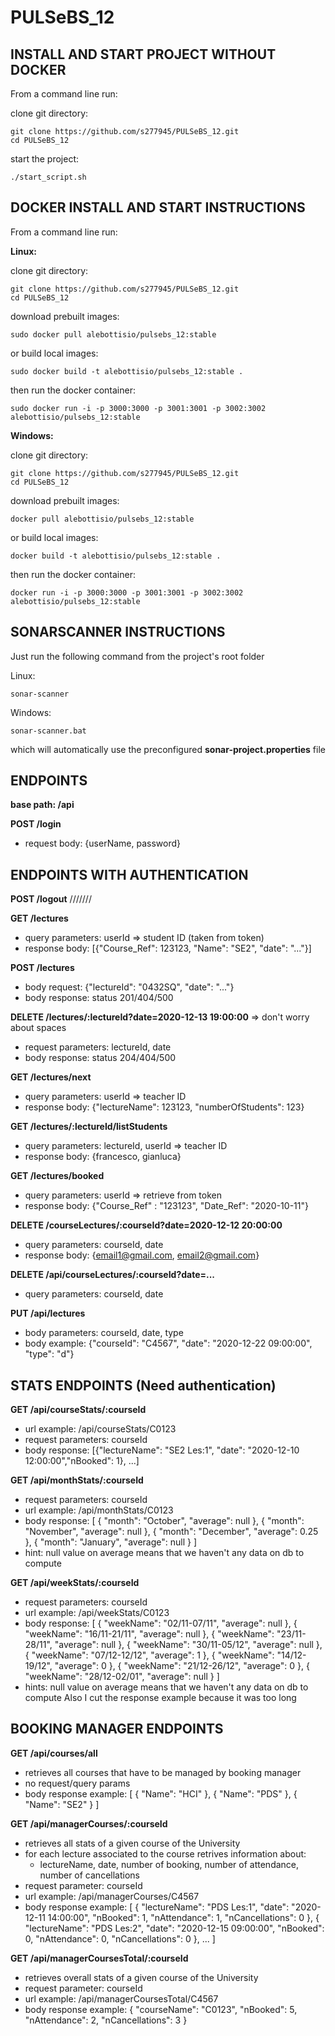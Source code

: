# PULSeBS_12

## INSTALL AND START PROJECT WITHOUT DOCKER

  From a command line run:
    
  clone git directory:
  
    git clone https://github.com/s277945/PULSeBS_12.git
    cd PULSeBS_12
  start the project:
  
    ./start_script.sh


## DOCKER INSTALL AND START INSTRUCTIONS

  From a command line run:
  
  **Linux:**
  
  clone git directory:
  
    git clone https://github.com/s277945/PULSeBS_12.git
    cd PULSeBS_12
  download prebuilt images:
  
    sudo docker pull alebottisio/pulsebs_12:stable
  or build local images:
  
    sudo docker build -t alebottisio/pulsebs_12:stable .
  then run the docker container:
  
    sudo docker run -i -p 3000:3000 -p 3001:3001 -p 3002:3002 alebottisio/pulsebs_12:stable

  **Windows:**

  clone git directory:
  
    git clone https://github.com/s277945/PULSeBS_12.git
    cd PULSeBS_12
  download prebuilt images:
  
    docker pull alebottisio/pulsebs_12:stable
  or build local images:
  
    docker build -t alebottisio/pulsebs_12:stable .
  then run the docker container:
  
    docker run -i -p 3000:3000 -p 3001:3001 -p 3002:3002 alebottisio/pulsebs_12:stable


## SONARSCANNER INSTRUCTIONS
  Just run the following command from the project's root folder
  
  Linux:
  ```
  sonar-scanner
  ```
  Windows:
  ```
  sonar-scanner.bat
  ```
  which will automatically use the preconfigured **sonar-project.properties** file

## ENDPOINTS

**base path: /api** 

**POST /login**
- request body: {userName, password}




## ENDPOINTS WITH AUTHENTICATION
**POST /logout**
///////


**GET /lectures**
- query parameters: userId => student ID (taken from token)
- response body: [{"Course_Ref": 123123, "Name": "SE2", "date": "..."}]


**POST /lectures**
- body request: {"lectureId": "0432SQ", "date": "..."} 
- body response: status 201/404/500


**DELETE /lectures/:lectureId?date=2020-12-13 19:00:00** => don't worry about spaces
- request parameters: lectureId, date
- body response: status 204/404/500


**GET /lectures/next**
- query parameters: userId => teacher ID
- response body: {"lectureName": 123123, "numberOfStudents": 123}


**GET /lectures/:lectureId/listStudents**
- query parameters: lectureId, userId => teacher ID
- response body: {francesco, gianluca}


**GET /lectures/booked**
- query parameters: userId => retrieve from token
- response body: {"Course_Ref" : "123123", "Date_Ref": "2020-10-11"}

**DELETE /courseLectures/:courseId?date=2020-12-12 20:00:00** 
- query parameters: courseId, date
- response body: {email1@gmail.com, email2@gmail.com}


**DELETE /api/courseLectures/:courseId?date=...** 
 - query parameters: courseId, date
 
 **PUT /api/lectures**
 - body parameters: courseId, date, type
 - body example: {"courseId": "C4567", "date": "2020-12-22 09:00:00", "type": "d"}
 
 ## STATS ENDPOINTS (Need authentication)
 **GET /api/courseStats/:courseId**
 - url example: /api/courseStats/C0123
 - request parameters: courseId
 - body response:  [{"lectureName": "SE2 Les:1", "date": "2020-12-10 12:00:00","nBooked": 1}, ...]
 
 **GET /api/monthStats/:courseId**
 - request parameters: courseId
 - url example: /api/monthStats/C0123
 - body response: [
                      {
                          "month": "October",
                          "average": null
                      },
                      {
                          "month": "November",
                          "average": null
                      },
                      {
                          "month": "December",
                          "average": 0.25
                      },
                      {
                          "month": "January",
                          "average": null
                      }
                  ]
 - hint: null value on average means that we haven't any data on db to compute
  
  
  **GET /api/weekStats/:courseId**
   - request parameters: courseId
   - url example: /api/weekStats/C0123
   - body response: [
                        {
                            "weekName": "02/11-07/11",
                            "average": null
                        },
                        {
                            "weekName": "16/11-21/11",
                            "average": null
                        },
                        {
                            "weekName": "23/11-28/11",
                            "average": null
                        },
                        {
                            "weekName": "30/11-05/12",
                            "average": null
                        },
                        {
                            "weekName": "07/12-12/12",
                            "average": 1
                        },
                        {
                            "weekName": "14/12-19/12",
                            "average": 0
                        },
                        {
                            "weekName": "21/12-26/12",
                            "average": 0
                        },
                        {
                            "weekName": "28/12-02/01",
                            "average": null
                        }
                    ]
   - hints: null value on average means that we haven't any data on db to compute
            Also I cut the response example because it was too long
            
            
 ## BOOKING MANAGER ENDPOINTS 
 
 **GET /api/courses/all**
 - retrieves all courses that have to be managed by booking manager
 - no request/query params
 - body response example: [
                              {
                                  "Name": "HCI"
                              },
                              {
                                  "Name": "PDS"
                              },
                              {
                                  "Name": "SE2"
                              }
                          ]
       
 **GET /api/managerCourses/:courseId**
 - retrieves all stats of a given course of the University
 - for each lecture associated to the course retrives information about:
    - lectureName, date, number of booking, number of attendance, number of cancellations
 - request parameter: courseId
 - url example: /api/managerCourses/C4567
 - body response example: [
                              {
                                  "lectureName": "PDS Les:1",
                                  "date": "2020-12-11 14:00:00",
                                  "nBooked": 1,
                                  "nAttendance": 1,
                                  "nCancellations": 0
                              },
                              {
                                  "lectureName": "PDS Les:2",
                                  "date": "2020-12-15 09:00:00",
                                  "nBooked": 0,
                                  "nAttendance": 0,
                                  "nCancellations": 0
                              }, ...
                          ]
                          
 **GET /api/managerCoursesTotal/:courseId**
 - retrieves overall stats of a given course of the University
 - request parameter: courseId
 - url example: /api/managerCoursesTotal/C4567                   
 - body response example: {
                              "courseName": "C0123",
                              "nBooked": 5,
                              "nAttendance": 2,
                              "nCancellations": 3
                          }
